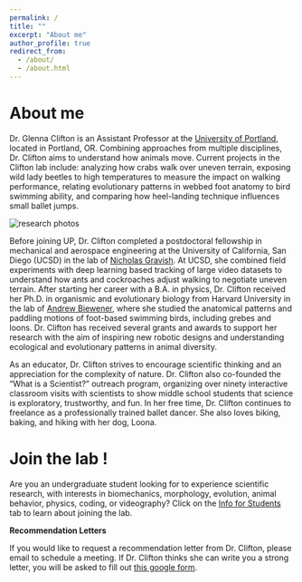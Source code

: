 ```yaml
---
permalink: /
title: ""
excerpt: "About me"
author_profile: true
redirect_from: 
  - /about/
  - /about.html
---
```


About me
======
Dr. Glenna Clifton is an Assistant Professor at the [University of Portland](https://www.up.edu/), located in Portland, OR. Combining approaches from multiple disciplines, Dr. Clifton aims to understand how animals move. Current projects in the Clifton lab include: analyzing how crabs walk over uneven terrain, exposing wild lady beetles to high temperatures to measure the impact on walking performance, relating evolutionary patterns in webbed foot anatomy to bird swimming ability, and comparing how heel-landing technique influences small ballet jumps.

![research photos](/images/photo_montage-02.png)
 
Before joining UP, Dr. Clifton completed a postdoctoral fellowship in mechanical and aerospace engineering at the University of California, San Diego (UCSD) in the lab of [Nicholas Gravish](http://gravishlab.ucsd.edu/). At UCSD, she combined field experiments with deep learning based tracking of large video datasets to understand how ants and cockroaches adjust walking to negotiate uneven terrain. After starting her career with a B.A. in physics, Dr. Clifton received her Ph.D. in organismic and evolutionary biology from Harvard University in the lab of [Andrew Biewener](https://cfs.mcz.harvard.edu/), where she studied the anatomical patterns and paddling motions of foot-based swimming birds, including grebes and loons. Dr. Clifton has received several grants and awards to support her research with the aim of inspiring new robotic designs and understanding ecological and evolutionary patterns in animal diversity.
 
As an educator, Dr. Clifton strives to encourage scientific thinking and an appreciation for the complexity of nature. Dr. Clifton also co-founded the “What is a Scientist?” outreach program, organizing over ninety interactive classroom visits with scientists to show middle school students that science is exploratory, trustworthy, and fun. In her free time, Dr. Clifton continues to freelance as a professionally trained ballet dancer. She also loves biking, baking, and hiking with her dog, Loona.


Join the lab !
======
Are you an undergraduate student looking for to experience scientific research, with interests in biomechanics, morphology, evolution, animal behavior, physics, coding, or videography? Click on the [Info for Students](https://github.com/glennaclifton/glennaclifton.github.iostudents/) tab to learn about joining the lab. 

**Recommendation Letters**

If you would like to request a recommendation letter from Dr. Clifton, please email to schedule a meeting. If Dr. Clifton thinks she can write you a strong letter, you will be asked to fill out [this google form]().





